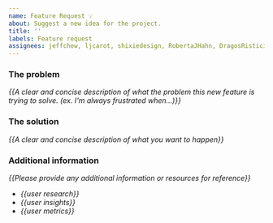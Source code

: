 ```yaml
---
name: Feature Request 💡
about: Suggest a new idea for the project.
title: ''
labels: Feature request
assignees: jeffchew, ljcarot, shixiedesign, RobertaJHahn, DragosRistici, andysherman2121
---
```


<!-- replace _{{...}}_ with your own words -->

### The problem
_{{A clear and concise description of what the problem this new feature is trying to solve. (ex. I'm always frustrated when...)}}_

### The solution
_{{A clear and concise description of what you want to happen}}_

### Additional information
 _{{Please provide any additional information or resources for reference}}_
 - _{{user research}}_
 - _{{user insights}}_
 - _{{user metrics}}_
